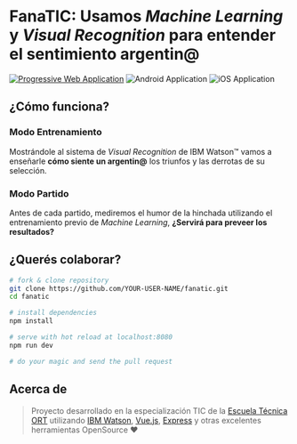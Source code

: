 # FanaTIC: Usamos _Machine Learning_ y _Visual Recognition_ para entender el sentimiento argentin@

[![Progressive Web Application](https://fanatic.proyectosort.edu.ar/static/img/badges/pwa.svg)](https://fanatic.proyectosort.edu.ar/)
![Android Application](https://fanatic.proyectosort.edu.ar/static/img/badges/google.svg)
![iOS Application](https://fanatic.proyectosort.edu.ar/static/img/badges/apple.svg)

## ¿Cómo funciona?

### Modo Entrenamiento
Mostrándole al sistema de *Visual Recognition* de IBM Watson&trade; vamos a enseñarle **cómo siente un argentin@** los triunfos y las derrotas de su selección.

### Modo Partido
Antes de cada partido, mediremos el humor de la hinchada utilizando el entrenamiento previo de *Machine Learning*, **¿Servirá para preveer los resultados?**

## ¿Querés colaborar?

``` bash
# fork & clone repository
git clone https://github.com/YOUR-USER-NAME/fanatic.git
cd fanatic

# install dependencies
npm install

# serve with hot reload at localhost:8080
npm run dev

# do your magic and send the pull request
```
## Acerca de

> Proyecto desarrollado en la especialización TIC de la [Escuela Técnica ORT](http://www.ort.edu.ar) utilizando [IBM Watson](https://www.ibm.com/watson/), [Vue.js](https://vuejs.org), [Express](http://expressjs.com) y otras excelentes herramientas OpenSource ♥ 
